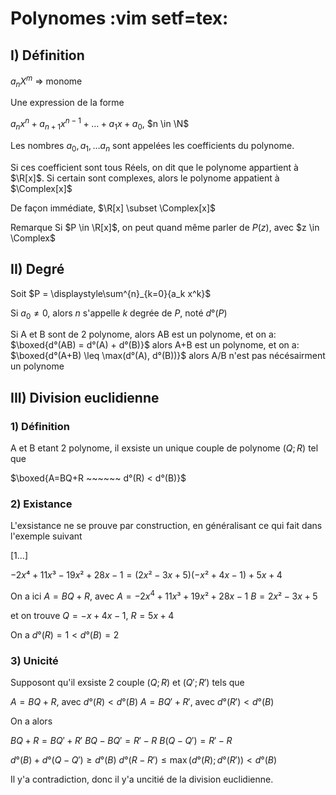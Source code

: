 # Polynomes :vim setf=tex:

## I) Définition

$a_n X^m$ => monome

Une expression de la forme 

$a_n x^n + a_{n+1} x^{n-1} + \dots + a_1 x + a_0$, $n \in \N$

Les nombres $a_0, a_1,\dots a_n$ sont appelées les coefficients du polynome.

Si ces coefficient sont tous Réels, on dit que le polynome appartient à $\R[x]$. Si certain sont complexes, alors le polynome appatient à $\Complex[x]$

De façon immédiate, $\R[x] \subset \Complex[x]$

Remarque Si $P \in \R[x]$, on peut quand même parler de $P(z)$, avec $z \in \Complex$


## II) Degré

Soit $P = \displaystyle\sum^{n}_{k=0}{a_k x^k}$

Si $a_0 \neq 0$, alors $n$ s'appelle $k$ degrée de $P$, noté $d°(P)$

Si A et B sont de 2 polynome, 
alors AB est un polynome, et on a:
$\boxed{d°(AB) = d°(A) + d°(B)}$
alors A+B est un polynome, et on a:
$\boxed{d°(A+B) \leq \max(d°(A), d°(B))}$
alors A/B n'est pas nécésairment un polynome


## III) Division euclidienne

### 1) Définition

A et B etant 2 polynome, il exsiste un unique couple de polynome $(Q; R)$ tel que 

$\boxed{A=BQ+R ~~~~~~ d°(R) < d°(B)}$

### 2) Existance

L'exsistance ne se prouve par construction, en généralisant ce qui fait dans l'exemple suivant

[1...]

$-2x⁴ + 11x³-19x²+28x-1 = (2x²-3x+5)(-x²+4x-1)+5x+4$

On a ici $A=BQ+R$, avec 
$A=-2x^4 + 11x³+19x²+28x-1$
$B=2x²-3x+5$

et on trouve 
$Q = -x+4x-1$, $R=5x+4$

On a $d°(R)=1 < d°(B) = 2$

### 3) Unicité

Supposont qu'il exsiste 2 couple $(Q; R)$ et $(Q'; R')$ tels que

$A=BQ+R$, avec  $d°(R) < d°(B)$
$A=BQ'+R'$, avec  $d°(R') < d°(B)$

On a alors

$BQ+R = BQ'+R'$
$BQ-BQ' = R'-R$
$B(Q-Q') = R'-R$

$d°(B) + d°(Q-Q') \geq d°(B)$
$d°(R-R') \leq \max(d°(R); d°(R')) < d°(B)$

Il y'a contradiction, donc il y'a uncitié de la division euclidienne.


